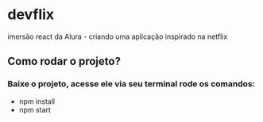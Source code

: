 # devflix
imersão react da Alura - criando uma aplicação inspirado na netflix

## Como rodar o projeto?

### Baixe o projeto, acesse ele via seu terminal rode os comandos:
- npm install
- npm start

